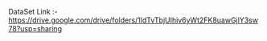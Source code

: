 DataSet Link :- https://drive.google.com/drive/folders/1ldTvTbjUIhiv6yWt2FK8uawGjlY3sw78?usp=sharing
